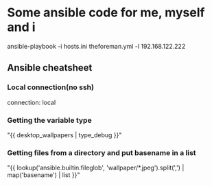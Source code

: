 # Some ansible code for me, myself and i

ansible-playbook -i hosts.ini theforeman.yml -l 192.168.122.222

## Ansible cheatsheet

### Local connection(no ssh)
connection: local

### Getting the variable type
"{{ desktop_wallpapers | type_debug }}"

### Getting files from a directory and put basename in a list
"{{ lookup('ansible.builtin.fileglob', 'wallpaper/*.jpeg').split(',') | map('basename') | list }}"